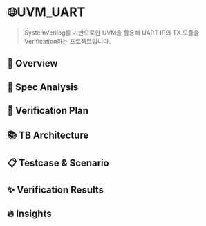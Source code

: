 # 🌐UVM_UART

> SystemVerilog를 기반으로한 UVM을 활용해 UART IP의 TX 모듈을 Verification하는 프로젝트입니다. 


## 🔎 Overview

## 📌 Spec Analysis

## 🔁 Verification Plan

## 📚 TB Architecture

## 📋 Testcase & Scenario

## ✨ Verification Results

## 🔥 Insights
